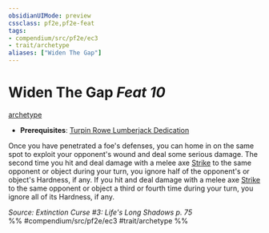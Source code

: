 ```yaml
---
obsidianUIMode: preview
cssclass: pf2e,pf2e-feat
tags:
- compendium/src/pf2e/ec3
- trait/archetype
aliases: ["Widen The Gap"]
---
```

# Widen The Gap  *Feat 10*  
[archetype](/rules/traits/archetype.md)  

- **Prerequisites**: [Turpin Rowe Lumberjack Dedication](/compendium/feats/turpin-rowe-lumberjack-dedication-ec3.md)

Once you have penetrated a foe's defenses, you can home in on the same spot to exploit your opponent's wound and deal some serious damage. The second time you hit and deal damage with a melee axe [Strike](/rules/actions/strike.md) to the same opponent or object during your turn, you ignore half of the opponent's or object's Hardness, if any. If you hit and deal damage with a melee axe [Strike](/rules/actions/strike.md) to the same opponent or object a third or fourth time during your turn, you ignore all of its Hardness, if any.

*Source: Extinction Curse #3: Life's Long Shadows p. 75*  
%% #compendium/src/pf2e/ec3 #trait/archetype %%
